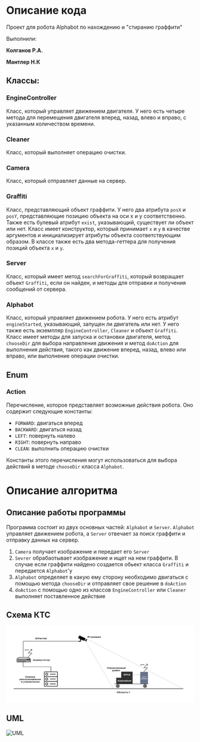 # Описание кода
Проект для робота Alphabot по нахождению и "стиранию граффити"

Выполнили:

**Колганов Р.А.**

**Мантлер Н.К**

## Классы:
### EngineController
Класс, который управляет движением двигателя. У него есть четыре метода для перемещения двигателя вперед, назад, влево и вправо, с указанным количеством времени.

### Cleaner
Класс, который выполняет операцию очистки.

### Camera
Класс, который отправляет данные на сервер.

### Graffiti
Класс, представляющий объект граффити. У него два атрибута `posX` и `posY`, представляющие позицию объекта на оси x и y соответственно. Также есть булевый атрибут `exist`, указывающий, существует ли объект или нет. Класс имеет конструктор, который принимает `x` и `y` в качестве аргументов и инициализирует атрибуты объекта соответствующим образом. В классе также есть два метода-геттера для получения позиций объекта `x` и `y`.

### Server
Класс, который имеет метод `searchForGraffiti`, который возвращает объект `Graffiti`, если он найден, и методы для отправки и получения сообщений от сервера.

### Alphabot
Класс, который управляет движением робота. У него есть атрибут `engineStarted`, указывающий, запущен ли двигатель или нет. У него также есть экземпляр `EngineController`, `Cleaner` и объект `Graffiti`. Класс имеет методы для запуска и остановки двигателя, метод `chooseDir` для выбора направления движения и метод `doAction` для выполнения действия, такого как движение вперед, назад, влево или вправо, или выполнение операции очистки.

## Enum
### Action
Перечисление, которое представляет возможные действия робота. Оно содержит следующие константы:
* `FORWARD`: двигаться вперед
* `BACKWARD`: двигаться назад
* `LEFT`: повернуть налево
* `RIGHT`: повернуть направо
* `CLEAN`: выполнить операцию очистки

Константы этого перечисления могут использоваться для выбора действий в методе `chooseDir` класса `Alphabot`.

# Описание алгоритма
## Описание работы программы
Программа состоит из двух основных частей: `Alphabot` и `Server`. `Alphabot` управляет движением робота, а `Server` отвечает за поиск граффити и отправку данных на сервер.

1. `Camera` получает изображение и передает его `Server`
2. `Sevrer` обрабаотывает изображение и ищет на нем граффити. В случае если граффити найдено создается обьект класса `Graffiti` и передается `Alphabot`'у
3. `Alphabot` определяет в какую ему сторону необходимо двигаться с помощью метода `chooseDir` и отправляет свое решение в `doAction`
4. `doAction` с помощью одно из классов `EngineController` или `Cleaner` выполняет поставленное действие

## Схема КТС
![Схема КТС](https://github.com/kolganovr/Alphabot/raw/main/KTC.png)

## UML
![UML](https://github.com/kolganovr/Alphabot/raw/main/plantUML.wsd)
